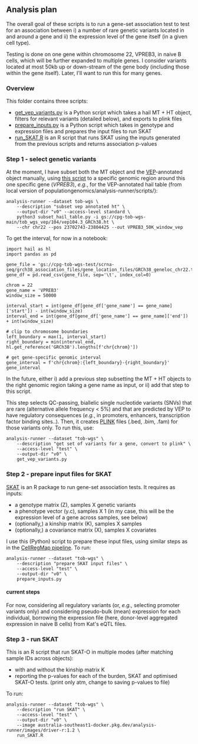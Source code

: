 ## Analysis plan

The overall goal of these scripts is to run a gene-set association test to test for an association between i) a number of rare genetic variants located in and around a gene and ii) the expression level of the gene itself (in a given cell type).

Testing is done on one gene within chromosome 22, VPREB3, in naive B cells, which will be further expanded to multiple genes.
I consider variants located at most 50kb up or down-stream of the gene body (including those within the gene itself).
Later, I'll want to run this for many genes.

### Overview
This folder contains three scripts:
* [get_vep_variants.py](get_vep_variants.py) is a Python script which takes a hail MT + HT object, filters for relevant variants (detailed below), and exports to plink files
* [prepare_inputs.py](prepare_inputs.py) is a Python script which takes in genotype and expression files and prepares the input files to run SKAT
* [run_SKAT.R](run_SKAT.R) is an R script that runs SKAT using the inputs generated from the previous scripts and returns association p-values

### Step 1 - select genetic variants

At the moment, I have subset both the MT object and the [VEP](https://asia.ensembl.org/info/docs/tools/vep/index.html)-annotated object manually, using [this script](https://github.com/populationgenomics/analysis-runner/blob/main/scripts/subset_matrix_table.py) to a specific genomic region around this one specific gene (_VPREB3_), _e.g._, for the VEP-annotated hail table (from local version of populationgenomics/analysis-runner/scripts/):
```
analysis-runner --dataset tob-wgs \
    --description "subset vep annotated ht" \
    --output-dir "v0" --access-level standard \
    python3 subset_hail_table.py -i gs://cpg-tob-wgs-main/tob_wgs_vep/104/vep104.3_GRCh38.ht \
    --chr chr22 --pos 23702743-23804425 --out VPREB3_50K_window_vep
```
To get the interval, for now in a notebook:
```
import hail as hl
import pandas as pd

gene_file = 'gs://cpg-tob-wgs-test/scrna-seq/grch38_association_files/gene_location_files/GRCh38_geneloc_chr22.tsv'
gene_df = pd.read_csv(gene_file, sep='\t', index_col=0)

chrom = 22
gene_name = 'VPREB3'
window_size = 50000

interval_start = int(gene_df[gene_df['gene_name'] == gene_name]['start']) - int(window_size)
interval_end = int(gene_df[gene_df['gene_name'] == gene_name]['end']) + int(window_size)

# clip to chromosome boundaries
left_boundary = max(1, interval_start)
right_boundary = min(interval_end, hl.get_reference('GRCh38').lengths[f'chr{chrom}'])

# get gene-specific genomic interval
gene_interval = f'chr{chrom}:{left_boundary}-{right_boundary}'
gene_interval
```
In the future, either i) add a previous step subsetting the MT + HT objects to the right genomic region taking a gene name as input, or ii) add that step to this script.

This step selects QC-passing, biallelic single nucleotide variants (SNVs) that are rare (alternative allele frequency < 5%) and that are predicted by VEP to have regulatory consequences (_e.g._, in promoters, enhancers, transcription factor binding sites..).
Then, it creates [PLINK](https://zzz.bwh.harvard.edu/plink/) files (.bed, .bim, .fam) for those variants only.
To run this, use:
```
analysis-runner --dataset "tob-wgs" \
    --description "get set of variants for a gene, convert to plink" \
    --access-level "test" \
    --output-dir "v0" \
    get_vep_variants.py
```

### Step 2 - prepare input files for SKAT

[SKAT](https://github.com/leelabsg/SKAT) is an R package to run gene-set association tests.
It requires as inputs:
* a genotype matrix (Z), samples X genetic variants
* a phenotype vector (y.c), samples X 1 (in my case, this will be the expression level of a gene across samples, see below)
* (optionally,) a kinship matrix (K), samples X samples
* (optionally,) a covariance matrix (X), samples X covariates

I use this (Python) script to prepare these input files, using similar steps as in the [CellRegMap pipeline](https://github.com/populationgenomics/cellregmap-pipeline).
To run:
```
analysis-runner --dataset "tob-wgs" \
    --description "prepare SKAT input files" \
    --access-level "test" \
    --output-dir "v0" \
    prepare_inputs.py
```

#### current steps

For now, considering all regulatory variants (or, _e.g.,_ selecting promoter variants only) and considering pseudo-bulk (mean) expression for each individual, borrowing the expression file (here, donor-level aggregated expression in naive B cells) from Kat's eQTL files.

### Step 3 - run SKAT

This is an R script that run SKAT-O in multiple modes (after matching sample IDs across objects):
* with and without the kinship matrix K
* reporting the p-values for each of the burden, SKAT and optimised SKAT-O tests. (print only atm, change to saving p-values to file)

To run:
```
analysis-runner --dataset "tob-wgs" \
    --description "run SKAT" \
    --access-level "test" \
    --output-dir "v0" \
    --image australia-southeast1-docker.pkg.dev/analysis-runner/images/driver-r:1.2 \
    run_SKAT.R
``` 
